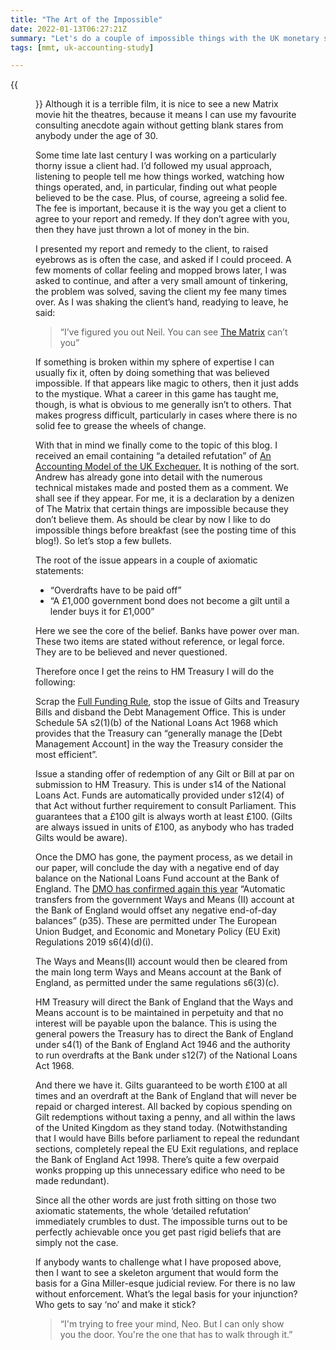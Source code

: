 ```yaml
---
title: "The Art of the Impossible"
date: 2022-01-13T06:27:21Z
summary: "Let's do a couple of impossible things with the UK monetary system. All without requiring a single change to the legislation"
tags: [mmt, uk-accounting-study]

---
```


{{<figure src="matrix.jpg" alt="The Matrix">}}
Although it is a terrible film, it is nice to see a new Matrix movie hit the theatres, because it means I can use my favourite consulting anecdote again without getting blank stares from anybody under the age of 30.

Some time late last century I was working on a particularly thorny issue a client had. I’d followed my usual approach, listening to people tell me how things worked, watching how things operated, and, in particular, finding out what people believed to be the case. Plus, of course, agreeing a solid fee. The fee is important, because it is the way you get a client to agree to your report and remedy. If they don’t agree with you, then they have just thrown a lot of money in the bin.

I presented my report and remedy to the client, to raised eyebrows as is often the case, and asked if I could proceed. A few moments of collar feeling and mopped brows later, I was asked to continue, and after a very small amount of tinkering, the problem was solved, saving the client my fee many times over.
As I was shaking the client’s hand, readying to leave, he said:

> “I’ve figured you out Neil. You can see [The Matrix][2] can’t you”

If something is broken within my sphere of expertise I can usually fix it, often by doing something that was believed impossible. If that appears like magic to others, then it just adds to the mystique. What a career in this game has taught me, though, is what is obvious to me generally isn’t to others. That makes progress difficult, particularly in cases where there is no solid fee to grease the wheels of change.

With that in mind we finally come to the topic of this blog. I received an email containing “a detailed refutation” of [An Accounting Model of the UK Exchequer.][1] It is nothing of the sort. Andrew has already gone into detail with the numerous technical mistakes made and posted them as a comment. We shall see if they appear. For me, it is a declaration by a denizen of The Matrix that certain things are impossible because they don’t believe them. As should be clear by now I like to do impossible things before breakfast (see the posting time of this blog!). So let’s stop a few bullets.

The root of the issue appears in a couple of axiomatic statements:
* “Overdrafts have to be paid off”
* “A £1,000 government bond does not become a gilt until a lender buys it for £1,000”

Here we see the core of the belief. Banks have power over man. These two items are stated without reference, or legal force. They are to be believed and never questioned.

Therefore once I get the reins to HM Treasury I will do the following:

Scrap the [Full Funding Rule][4], stop the issue of Gilts and Treasury Bills and disband the Debt Management Office. This is under Schedule 5A s2(1)(b) of the National Loans Act 1968 which provides that the Treasury can “generally manage the [Debt Management Account] in the way the Treasury consider the most efficient”.

Issue a standing offer of redemption of any Gilt or Bill at par on submission to HM Treasury. This is under s14 of the National Loans Act. Funds are automatically provided under s12(4) of that Act without further requirement to consult Parliament. This guarantees that a £100 gilt is always worth at least £100. (Gilts are always issued in units of £100, as anybody who has traded Gilts would be aware).

Once the DMO has gone, the payment process, as we detail in our paper, will conclude the day with a negative end of day balance on the National Loans Fund account at the Bank of England. The [DMO has confirmed again this year][3] “Automatic transfers from the government Ways and Means (II) account at the Bank of England would offset any negative end-of-day balances” (p35). These are permitted under The European Union Budget, and Economic and Monetary Policy (EU Exit) Regulations 2019 s6(4)(d)(i).

The Ways and Means(II) account would then  be cleared from the main long term Ways and Means account at the Bank of England, as permitted under the same regulations s6(3)(c).

HM Treasury will direct the Bank of England that the Ways and Means account is to be maintained in perpetuity and that no interest will be payable upon the balance. This is using the general powers the Treasury has to direct the Bank of England under s4(1) of the Bank of England Act 1946 and the authority to run overdrafts at the Bank under s12(7) of the National Loans Act 1968.

And there we have it. Gilts guaranteed to be worth £100 at all times and an overdraft at the Bank of England that will never be repaid or charged interest. All backed by copious spending on Gilt redemptions without taxing a penny, and all within the laws of the United Kingdom as they stand today. (Notwithstanding that I would have Bills before parliament to repeal the redundant sections, completely repeal the EU Exit regulations, and replace the Bank of England Act 1998. There’s quite a few overpaid wonks propping up this unnecessary edifice who need to be made redundant).

Since all the other words are just froth sitting on those two axiomatic statements, the whole ‘detailed refutation’ immediately crumbles to dust. The impossible turns out to be perfectly achievable once you get past rigid beliefs that are simply not the case.

If anybody wants to challenge what I have proposed above, then I want to see a skeleton argument that would form the basis for a Gina Miller-esque judicial review. For there is no law without enforcement. What’s the legal basis for your injunction? Who gets to say ‘no’ and make it stick?

>“I'm trying to free your mind, Neo. But I can only show you the door. You're the one that has to walk through it.”

[1]: https://gimms.org.uk/2021/02/21/an-accounting-model-of-the-uk-exchequer/
[2]: https://en.wikipedia.org/wiki/The_Matrix
[3]: https://dmo.gov.uk/media/17809/gar2021.pdf 
[4]: https://assets.publishing.service.gov.uk/government/uploads/system/uploads/attachment_data/file/966136/Debt_Management_Report_2021-22.pdf 

